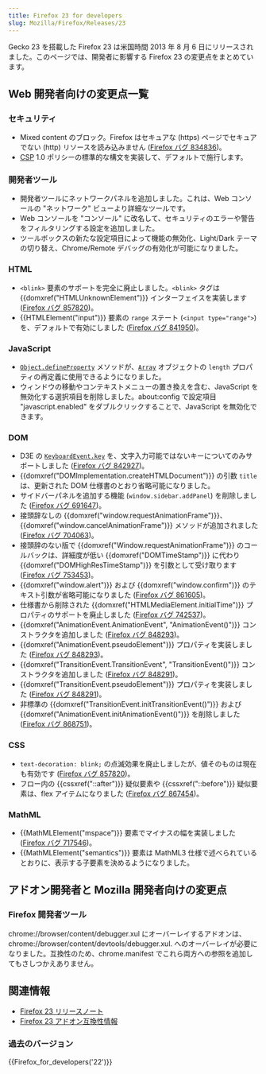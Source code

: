 ```yaml
---
title: Firefox 23 for developers
slug: Mozilla/Firefox/Releases/23
---
```


Gecko 23 を搭載した Firefox 23 は米国時間 2013 年 8 月 6 日にリリースされました。このページでは、開発者に影響する Firefox 23 の変更点をまとめています。

## Web 開発者向けの変更点一覧

### セキュリティ

- Mixed content のブロック。Firefox はセキュアな (https) ページでセキュアでない (http) リソースを読み込みません ([Firefox バグ 834836](https://bugzil.la/834836))。
- [CSP](/ja/docs/Security/CSP) 1.0 ポリシーの標準的な構文を実装して、デフォルトで施行します。

### 開発者ツール

- 開発者ツールにネットワークパネルを追加しました。これは、Web コンソールの "ネットワーク" ビューより詳細なツールです。
- Web コンソールを "コンソール" に改名して、セキュリティのエラーや警告をフィルタリングする設定を追加しました。
- ツールボックスの新たな設定項目によって機能の無効化、Light/Dark テーマの切り替え、Chrome/Remote デバッグの有効化が可能になりました。

### HTML

- `<blink>` 要素のサポートを完全に廃止しました。`<blink>` タグは {{domxref("HTMLUnknownElement")}} インターフェイスを実装します ([Firefox バグ 857820](https://bugzil.la/857820))。
- {{HTMLElement("input")}} 要素の `range` ステート (`<input type="range">`) を、デフォルトで有効にしました ([Firefox バグ 841950](https://bugzil.la/841950))。

### JavaScript

- [`Object.defineProperty`](/ja/docs/Web/JavaScript/Reference/Global_Objects/Object/defineProperty) メソッドが、[`Array`](/ja/docs/Web/JavaScript/Reference/Global_Objects/Array) オブジェクトの `length` プロパティの再定義に使用できるようになりました。
- ウィンドウの移動やコンテキストメニューの置き換えを含む、JavaScript を無効化する選択項目を削除しました。about:config で設定項目 "javascript.enabled" をダブルクリックすることで、JavaScript を無効化できます。

### DOM

- D3E の [`KeyboardEvent.key`](/ja/docs/DOM/KeyboardEvent#Key_names_and_Char_values) を、文字入力可能ではないキーについてのみサポートしました ([Firefox バグ 842927](https://bugzil.la/842927))。
- {{domxref("DOMImplementation.createHTMLDocument")}} の引数 `title` は、更新された DOM 仕様書のとおり省略可能になりました。
- サイドバーパネルを追加する機能 (`window.sidebar.addPanel`) を削除しました ([Firefox バグ 691647](https://bugzil.la/691647))。
- 接頭辞なしの {{domxref("window.requestAnimationFrame")}}、{{domxref("window.cancelAnimationFrame")}} メソッドが追加されました ([Firefox バグ 704063](https://bugzil.la/704063))。
- 接頭辞のない版で {{domxref("Window.requestAnimationFrame")}} のコールバックは、詳細度が低い {{domxref("DOMTimeStamp")}} に代わり {{domxref("DOMHighResTimeStamp")}} を引数として受け取ります ([Firefox バグ 753453](https://bugzil.la/753453))。
- {{domxref("window.alert")}} および {{domxref("window.confirm")}} のテキスト引数が省略可能になりました ([Firefox バグ 861605](https://bugzil.la/861605))。
- 仕様書から削除された {{domxref("HTMLMediaElement.initialTime")}} プロパティのサポートを廃止しました ([Firefox バグ 742537](https://bugzil.la/742537))。
- {{domxref("AnimationEvent.AnimationEvent", "AnimationEvent()")}} コンストラクタを追加しました ([Firefox バグ 848293](https://bugzil.la/848293))。
- {{domxref("AnimationEvent.pseudoElement")}} プロパティを実装しました ([Firefox バグ 848293](https://bugzil.la/848293))。
- {{domxref("TransitionEvent.TransitionEvent", "TransitionEvent()")}} コンストラクタを追加しました ([Firefox バグ 848291](https://bugzil.la/848291))。
- {{domxref("TransitionEvent.pseudoElement")}} プロパティを実装しました ([Firefox バグ 848291](https://bugzil.la/848291))。
- 非標準の {{domxref("TransitionEvent.initTransitionEvent()")}} および {{domxref("AnimationEvent.initAnimationEvent()")}} を削除しました ([Firefox バグ 868751](https://bugzil.la/868751))。

### CSS

- `text-decoration: blink;` の点滅効果を廃止しましたが、値そのものは現在も有効です ([Firefox バグ 857820](https://bugzil.la/857820))。
- フロー内の {{cssxref("::after")}} 疑似要素や {{cssxref("::before")}} 疑似要素は、flex アイテムになりました ([Firefox バグ 867454](https://bugzil.la/867454))。

### MathML

- {{MathMLElement("mspace")}} 要素でマイナスの幅を実装しました ([Firefox バグ 717546](https://bugzil.la/717546))。
- {{MathMLElement("semantics")}} 要素は MathML3 仕様で述べられているとおりに、表示する子要素を決めるようになりました。

## アドオン開発者と Mozilla 開発者向けの変更点

### Firefox 開発者ツール

chrome://browser/content/debugger.xul にオーバーレイするアドオンは、chrome://browser/content/devtools/debugger.xul. へのオーバーレイが必要になりました。互換性のため、chrome.manifest でこれら両方への参照を追加してもさしつかえありません。

## 関連情報

- [Firefox 23 リリースノート](http://www.mozilla.jp/firefox/23.0/releasenotes/)
- [Firefox 23 アドオン互換性情報](https://dev.mozilla.jp/2013/07/firefox-23-addon-compatibility/)

### 過去のバージョン

{{Firefox_for_developers('22')}}

